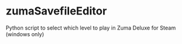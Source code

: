 # zumaSavefileEditor
Python script to select which level to play in Zuma Deluxe for Steam (windows only)
